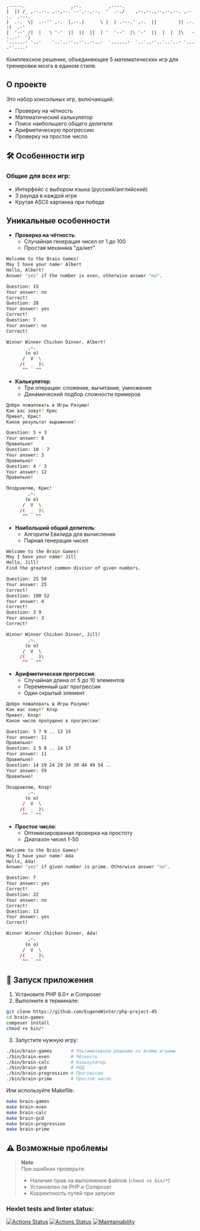 ```text                                                                              
,-----.                 ,--.          ,----.                                    
|  |) /_ ,--.--. ,--,--.`--',--,--,  '  .-./    ,--,--.,--,--,--. ,---.  ,---.  
|  .-.  \|  .--'' ,-.  |,--.|      \ |  | .---.' ,-.  ||        || .-. :(  .-'  
|  '--' /|  |   \ '-'  ||  ||  ||  | '  '--'  |\ '-'  ||  |  |  |\   --..-'  `) 
`------' `--'    `--`--'`--'`--''--'  `------'  `--`--'`--`--`--' `----'`----'

```
                                                                                                                
Комплексное решение, объединяющее 5 математических игр для тренировки мозга в едином стиле.

## О проекте

Это набор консольных игр, включающий:
- Проверку на чётность
- Математический калькулятор
- Поиск наибольшего общего делителя
- Арифметическую прогрессию
- Проверку на простое число

## 🛠 Особенности игр

### Общие для всех игр:
-  Интерфейс с выбором языка (русский/английский)
-  3 раунда в каждой игре
-  Крутая ASCII картинка при победе

## Уникальные особенности

- **Проверка на чётность**:
  - Случайная генерация чисел от 1 до 100
  - Простая механика "да/нет"

```bash
Welcome to the Brain Games!
May I have your name? Albert
Hello, Albert!
Answer "yes" if the number is even, otherwise answer "no".

Question: 15
Your answer: no
Correct!
Question: 28
Your answer: yes
Correct!
Question: 7
Your answer: no
Correct!

Winner Winner Chicken Dinner, Albert!
        ,~.
       (o o)
      /  V  \
     /(  _  )\
      ^^   ^^
```

- **Калькулятор**:
  - Три операции: сложение, вычитание, умножение
  - Динамический подбор сложности примеров

```bash
Добро пожаловать в Игры Разума!
Как вас зовут? Крис
Привет, Крис!
Каков результат выражения?

Question: 5 + 3
Your answer: 8
Правильно!
Question: 10 - 7
Your answer: 3
Правильно!
Question: 4 * 3
Your answer: 12
Правильно!

Поздравляю, Крис!
        ,~.
       (o o)
      /  V  \
     /(  _  )\
      ^^   ^^
```

- **Наибольший общий делитель**:
  - Алгоритм Евклида для вычисления
  - Парная генерация чисел

```bash
Welcome to the Brain Games!
May I have your name? Jill
Hello, Jill!
Find the greatest common divisor of given numbers.

Question: 25 50
Your answer: 25
Correct!
Question: 100 52
Your answer: 4
Correct!
Question: 3 9
Your answer: 3
Correct!

Winner Winner Chicken Dinner, Jill!
        ,~.
       (o o)
      /  V  \
     /(  _  )\
      ^^   ^^
```

- **Арифметическая прогрессия**:
  - Случайная длина от 5 до 10 элементов
  - Переменный шаг прогрессии
  - Один скрытый элемент

```bash
Добро пожаловать в Игры Разума!
Как вас зовут? Клэр
Привет, Клэр!
Какое число пропущено в прогрессии?

Question: 5 7 9 .. 13 15
Your answer: 11
Правильно!
Question: 2 5 8 .. 14 17
Your answer: 11
Правильно!
Question: 14 19 24 29 34 39 44 49 54 ..
Your answer: 59
Правильно!

Поздравляю, Клэр!
        ,~.
       (o o)
      /  V  \
     /(  _  )\
      ^^   ^^
```

- **Простое число**:
  - Оптимизированная проверка на простоту
  - Диапазон чисел 1-50

```bash
Welcome to the Brain Games!
May I have your name? Ada
Hello, Ada!
Answer "yes" if given number is prime. Otherwise answer "no".

Question: 7
Your answer: yes
Correct!
Question: 22
Your answer: no
Correct!
Question: 13
Your answer: yes
Correct!

Winner Winner Chicken Dinner, Ada!
        ,~.
       (o o)
      /  V  \
     /(  _  )\
      ^^   ^^
```

## 🚀 Запуск приложения

1. Установите PHP 8.0+ и Composer
2. Выполните в терминале:
```bash
git clone https://github.com/EugeneWinter/php-project-45
cd brain-games
composer install
chmod +x bin/*
```

3. Запустите нужную игру:
```bash
./bin/brain-games       # Ультимативное решение со всеми играми
./bin/brain-even        # Чётность
./bin/brain-calc        # Калькулятор
./bin/brain-gcd         # НОД
./bin/brain-progression # Прогрессия
./bin/brain-prime       # Простое число
```

Или используйте Makefile:
```bash
make brain-games
make brain-even
make brain-calc
make brain-gcd
make brain-progression
make brain-prime
```

## ⚠️ Возможные проблемы

> **Note**  
> При ошибках проверьте:
> - Наличие прав на выполнение файлов (`chmod +x bin/*`)
> - Установлен ли PHP и Composer
> - Корректность путей при запуске

### Hexlet tests and linter status:
[![Actions Status](https://github.com/EugeneWinter/php-project-45/actions/workflows/hexlet-check.yml/badge.svg)](https://github.com/EugeneWinter/php-project-45/actions)
[![Actions Status](https://github.com/EugeneWinter/php-project-45/workflows/hexlet-check/badge.svg)](https://github.com/EugeneWinter/php-project-45/actions)
[![Maintainability](https://api.codeclimate.com/v1/badges/<YOUR_BADGE_ID>/maintainability)](https://codeclimate.com/github/EugeneWinter/php-project-45/maintainability)
